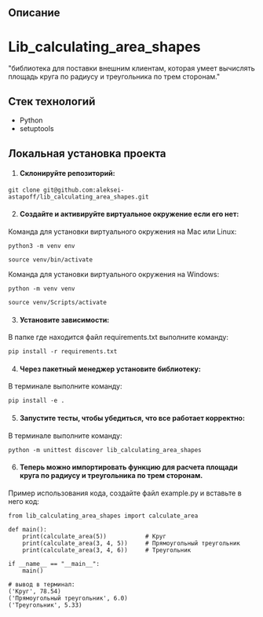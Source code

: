 ## Описание
# Lib_calculating_area_shapes

 "библиотека для поставки внешним клиентам, которая умеет вычислять площадь круга по радиусу и треугольника по трем сторонам."

## Стек технологий

- Python
- setuptools

## Локальная установка проекта

1. #### Склонируйте репозиторий:
```
git clone git@github.com:aleksei-astapoff/lib_calculating_area_shapes.git
```

2. #### Создайте и активируйте виртуальное окружение если его нет:
Команда для установки виртуального окружения на Mac или Linux:
```
python3 -m venv env

source venv/bin/activate
```

Команда для установки виртуального окружения на Windows:
```
python -m venv venv

source venv/Scripts/activate
```

3. #### Установите зависимости:
В папке где находится файл requirements.txt выполните команду:
```
pip install -r requirements.txt
```

4. #### Через пакетный менеджер установите библиотеку:
В терминале выполните команду:
```
pip install -e .
```

5. #### Запустите тесты, чтобы убедиться, что все работает корректно:
В терминале выполните команду:
```
python -m unittest discover lib_calculating_area_shapes
```
6. #### Теперь можно импортировать функцию для расчета площади круга по радиусу и треугольника по трем сторонам.
Пример использования кода, создайте файл example.py и вставьте в него код:
```
from lib_calculating_area_shapes import calculate_area

def main():
    print(calculate_area(5))           # Круг
    print(calculate_area(3, 4, 5))     # Прямоугольный треугольник
    print(calculate_area(3, 4, 6))     # Треугольник

if __name__ == "__main__":
    main()

# вывод в терминал:
('Круг', 78.54)
('Прямоугольный треугольник', 6.0)
('Треугольник', 5.33)
```
